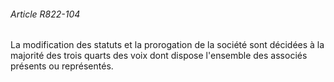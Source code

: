###### Article R822-104

La modification des statuts et la prorogation de la société sont décidées à la majorité des trois quarts des voix dont dispose l'ensemble des associés présents ou représentés.

